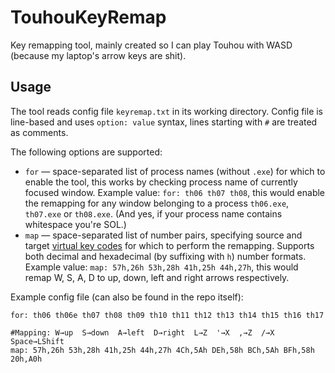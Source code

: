 # TouhouKeyRemap
Key remapping tool, mainly created so I can play Touhou with WASD (because my laptop's arrow keys are shit).

## Usage
The tool reads config file `keyremap.txt` in its working directory.
Config file is line-based and uses `option: value` syntax, lines starting with `#` are treated as comments.

The following options are supported:
- `for` — space-separated list of process names (without `.exe`) for which to enable the tool, this works by checking process name of currently focused window.
  Example value: `for: th06 th07 th08`, this would enable the remapping for any window belonging to a process `th06.exe`, `th07.exe` or `th08.exe`.
  (And yes, if your process name contains whitespace you're SOL.)
- `map` — space-separated list of number pairs, specifying source and target [virtual key codes](https://docs.microsoft.com/en-us/windows/win32/inputdev/virtual-key-codes)
  for which to perform the remapping. Supports both decimal and hexadecimal (by suffixing with `h`) number formats.
  Example value: `map: 57h,26h 53h,28h 41h,25h 44h,27h`, this would remap W, S, A, D to up, down, left and right arrows respectively.

Example config file (can also be found in the repo itself):
```
for: th06 th06e th07 th08 th09 th10 th11 th12 th13 th14 th15 th16 th17

#Mapping: W→up  S→down  A→left  D→right  L→Z  '→X  ,→Z  /→X  Space→LShift
map: 57h,26h 53h,28h 41h,25h 44h,27h 4Ch,5Ah DEh,58h BCh,5Ah BFh,58h 20h,A0h
```
